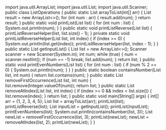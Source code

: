 import java.util.ArrayList;
import java.util.List;
import java.util.Scanner;
public class ListOperations {
    public static List<Integer> arrayToList(int[] arr) {
        List<Integer> result = new ArrayList<>();
        for (int num : arr) {
            result.add(num);
        }
        return result;
    }
    public static void printList(List<Integer> list) {
        for (int num : list) {
            System.out.println(num);
        }
    }
    public static void printListReverse(List<Integer> list) {
        printListReverseHelper(list, list.size() - 1);
    }
    private static void printListReverseHelper(List<Integer> list, int index) {
        if (index >= 0) {
            System.out.println(list.get(index));
            printListReverseHelper(list, index - 1);
        }
    }
    public static List<Integer> getInputList() {
        List<Integer> list = new ArrayList<>();
        Scanner scanner = new Scanner(System.in);
        int num;
        while (true) {
            num = scanner.nextInt();
            if (num == -1) break;
            list.add(num);
        }
        return list;
    }
    public static void printEvenNumbers(List<Integer> list) {
        for (int num : list) {
            if (num % 2 == 0) {
                System.out.println(num);
            }
        }
    }
    public static boolean containsNumber(List<Integer> list, int num) {
        return list.contains(num);
    }
    public static List<Integer> removeFirstOccurrence(List<Integer> list, int num) {
        list.remove(Integer.valueOf(num));
        return list;
    }
    public static List<Integer> removeAtIndex(List<Integer> list, int index) {
        if (index >= 0 && index < list.size()) {
            list.remove(index);
        }
        return list;
    }
    public static void main(String[] args) {
        int[] arr = {1, 2, 3, 4, 5};
        List<Integer> list = arrayToList(arr);
        printList(list);
        printListReverse(list);
        List<Integer> inputList = getInputList();
        printList(inputList);
        printEvenNumbers(list);
        System.out.println(containsNumber(list, 3));
        List<Integer> newList = removeFirstOccurrence(list, 3);
        printList(newList);
        newList = removeAtIndex(list, 2);
        printList(newList);
    }
}
